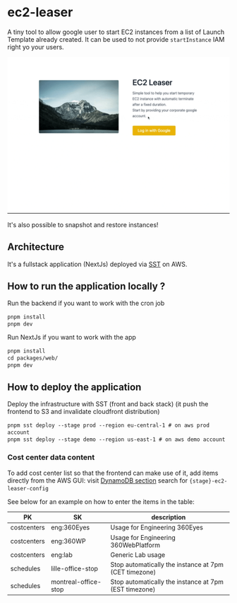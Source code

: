 # ec2-leaser

A tiny tool to allow google user to start EC2 instances from a list of Launch Template already created. It can be used to not provide `startInstance` IAM right yo your users.

![EC2 Leaser](ec2-leaser.gif)

It's also possible to snapshot and restore instances!

## Architecture

It's a fullstack application (NextJs) deployed via [SST](https://sst.dev/) on AWS.

## How to run the application locally ?

Run the backend if you want to work with the cron job

```
pnpm install
pnpm dev
```

Run NextJs if you want to work with the app

```
pnpm install
cd packages/web/
pnpm dev
```

## How to deploy the application

Deploy the infrastructure with SST (front and back stack)
(it push the frontend to S3 and invalidate cloudfront distribution)

```
pnpm sst deploy --stage prod --region eu-central-1 # on aws prod account
pnpm sst deploy --stage demo --region us-east-1 # on aws demo account

```

### Cost center data content

To add cost center list so that the frontend can make use of it, add items directly from the AWS GUI:
visit [DynamoDB section](https://console.aws.amazon.com/dynamodbv2/home)
search for `{stage}-ec2-leaser-config`

See below for an example on how to enter the items in the table:

| PK          | SK                   | description                                           |
| ----------- | -------------------- | ----------------------------------------------------- |
| costcenters | eng:360Eyes          | Usage for Engineering 360Eyes                         |
| costcenters | eng:360WP            | Usage for Engineering 360WebPlatform                  |
| costcenters | eng:lab              | Generic Lab usage                                     |
| schedules   | lille-office-stop    | Stop automatically the instance at 7pm (CET timezone) |
| schedules   | montreal-office-stop | Stop automatically the instance at 7pm (EST timezone) |
